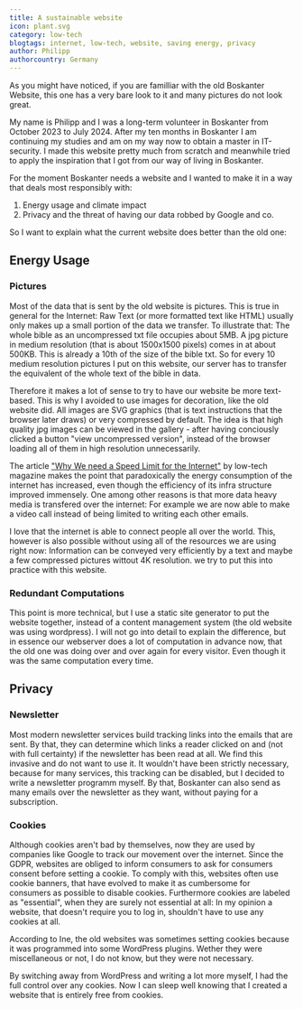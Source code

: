```yaml
---
title: A sustainable website
icon: plant.svg
category: low-tech
blogtags: internet, low-tech, website, saving energy, privacy
author: Philipp
authorcountry: Germany
---
```

As you might have noticed, if you are familliar with the old Boskanter Website, this one has a very bare look to it and many pictures do not look great. 

My name is Philipp and I was a long-term volunteer in Boskanter from October 2023 to July 2024. After my ten months in Boskanter I am continuing my studies and am on my way now to obtain a master in IT-security. I made this website pretty much from scratch and meanwhile tried to apply the inspiration that I got from our way of living in Boskanter.

For the moment Boskanter needs a website and I wanted to make it in a way that deals most responsibly with:

1. Energy usage and climate impact
2. Privacy and the threat of having our data robbed by Google and co.

So I want to explain what the current website does better than the old one:

## Energy Usage

### Pictures

Most of the data that is sent by the old website is pictures. This is true in general for the Internet: Raw Text (or more formatted text like HTML) usually only makes up a small portion of the data we transfer. To illustrate that: The whole bible as an uncompressed txt file occupies about 5MB. A jpg picture in medium resolution (that is about 1500x1500 pixels) comes in at about 500KB. This is already a 10th of the size of the bible txt. So for every 10 medium resolution pictures I put on this website, our server has to transfer the equivalent of the whole text of the bible in data.

Therefore it makes a lot of sense to try to have our website be more text-based. This is why I avoided to use images for decoration, like the old website did. All images are SVG graphics (that is text instructions that the browser later draws) or very compressed by default. The idea is that high quality jpg images can be viewed in the gallery - after having conciously clicked a button "view uncompressed version", instead of the browser loading all of them in high resolution unnecessarily.

The article ["Why We need a Speed Limit for the Internet"](https://solar.lowtechmagazine.com/2015/10/why-we-need-a-speed-limit-for-the-internet/) by low-tech magazine makes the point that paradoxically the energy consumption of the internet has increased, even though the efficiency of its infra structure improved immensely. One among other reasons is that more data heavy media is transfered over the internet: For example we are now able to make a video call instead of being limited to writing each other emails. 

I love that the internet is able to connect people all over the world. This, however is also possible without using all of the resources we are using right now: Information can be conveyed very efficiently by a text and maybe a few compressed pictures wittout 4K resolution. we try to put this into practice with this website.

### Redundant Computations

This point is more technical, but I use a static site generator to put the website together, instead of a content management system (the old website was using wordpress). I will not go into detail to explain the difference, but in essence our webserver does a lot of computation in advance now, that the old one was doing over and over again for every visitor. Even though it was the same computation every time.

## Privacy

### Newsletter

Most modern newsletter services build tracking links into the emails that are sent. By that, they can determine which links a reader clicked on and (not with full certainty) if the newsletter has been read at all. We find this invasive and do not want to use it. It wouldn't have been strictly necessary, because for many services, this tracking can be disabled, but I decided to write a newsletter programm myself. By that, Boskanter can also send as many emails over the newsletter as they want, without paying for a subscription.

### Cookies

Although cookies aren't bad by themselves, now they are used by companies like Google to track our movement over the internet. Since the GDPR, websites are obliged to inform consumers to ask for consumers consent before setting a cookie. To comply with this, websites often use cookie banners, that have evolved to make it as cumbersome for consumers as possible to disable cookies. Furthermore cookies are labeled as "essential", when they are surely not essential at all: In my opinion a website, that doesn't require you to log in, shouldn't have to use any cookies at all.

According to Ine, the old websites was sometimes setting cookies because it was programmed into some WordPress plugins. Wether they were miscellaneous or not, I do not know, but they were not necessary.

By switching away from WordPress and writing a lot more myself, I had the full control over any cookies. Now I can sleep well knowing that I created a website that is entirely free from cookies.